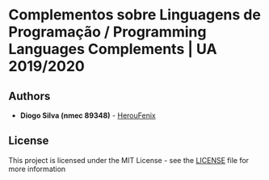 # Complementos sobre Linguagens de Programação / Programming Languages Complements | UA 2019/2020

## Authors

-   **Diogo Silva (nmec 89348)** - [HerouFenix](https://github.com/HerouFenix)

## License

This project is licensed under the MIT License - see the [LICENSE](https://github.com/heroufenix/cslp/blob/master/LICENSE) file for more information
